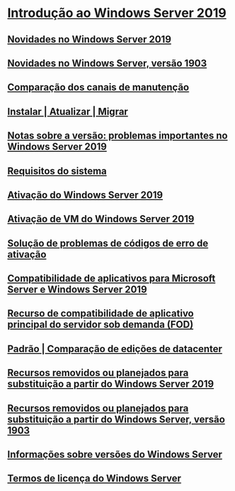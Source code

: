 # [Introdução ao Windows Server 2019](get-started-19.md) 
## [Novidades no Windows Server 2019](whats-new-19.md)
## [Novidades no Windows Server, versão 1903](whats-new-in-windows-server-1903.md)
## [Comparação dos canais de manutenção](servicing-channels-19.md)
## [Instalar | Atualizar | Migrar](install-upgrade-migrate-19.md)
## [Notas sobre a versão: problemas importantes no Windows Server 2019](rel-notes-19.md)
## [Requisitos do sistema](sys-reqs-19.md)
## [Ativação do Windows Server 2019](activation-19.md)
## [Ativação de VM do Windows Server 2019](vm-activation-19.md)
## [Solução de problemas de códigos de erro de ativação](../get-started/activation-error-codes.md)
## [Compatibilidade de aplicativos para Microsoft Server e Windows Server 2019](app-compat-19.md)
## [Recurso de compatibilidade de aplicativo principal do servidor sob demanda (FOD)](install-fod-19.md)
## [Padrão | Comparação de edições de datacenter](editions-comparison-19.md)
## [Recursos removidos ou planejados para substituição a partir do Windows Server 2019](removed-features-19.md)
## [Recursos removidos ou planejados para substituição a partir do Windows Server, versão 1903](removed-features-1903.md)
## [Informações sobre versões do Windows Server](../get-started/windows-server-release-info.md)
## [Termos de licença do Windows Server](../windows-server-licensing/windows-server-licensing.md)